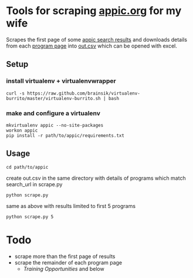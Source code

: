 # Tools for scraping [appic.org](http://www.appic.org) for my wife

Scrapes the first page of some [appic search results](http://www.appic.org/directory/search_results.asp?search_type=characteristics&appicProgramType=1&search_country_state_province=ME&search_country_state_province=MA&search_country_state_province=NH&appicMetroAreas=3&us_citizenship=0&canadian_citizenship=no&apa_accredited=yes&cpa_accredited=both&appicAgencyTypes=10&appicAgencyTypes=7&appicAgencyTypes=2&appicAgencyTypes=8&appicAgencyTypes=5&appicAgencyTypes=11&appicAgencyTypes=14&appicAgencyTypes=12&appicAgencyTypes=4&appicAgencyTypes=15&appicAgencyTypes=6&appicAgencyTypes=9&appicApplicantTypes=1&appicApplicantTypes=8&full_part_time=full&training_any_all=INTERSECTION) and downloads details from each [program page](http://www.appic.org/directory/program_cache/252.html) into [out.csv](https://raw.github.com/icohen/appic/master/out.csv) which can be opened with excel.  

## Setup
### install virtualenv + virtualenvwrapper
	curl -s https://raw.github.com/brainsik/virtualenv-burrito/master/virtualenv-burrito.sh | bash
### make and configure a virtualenv 	
	mkvirtualenv appic --no-site-packages
	workon appic
	pip install -r path/to/appic/requirements.txt

## Usage
    cd path/to/appic
  
  create out.csv in the same directory with details of programs which match search_url in scrape.py
  
    python scrape.py 

  same as above with results limited to first 5 programs
    
    python scrape.py 5
  

# Todo
- scrape more than the first page of results
- scrape the remainder of each program page
  - *Training Opportunities* and below
